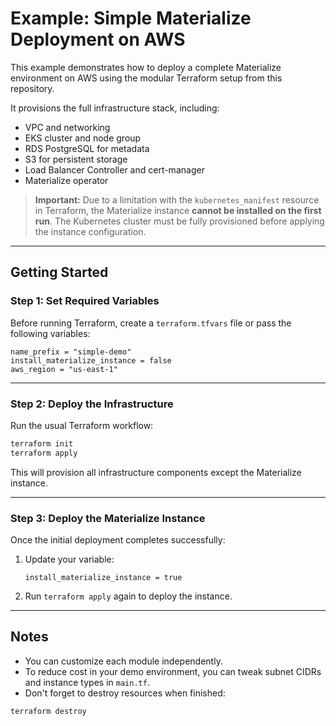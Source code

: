 # Example: Simple Materialize Deployment on AWS

This example demonstrates how to deploy a complete Materialize environment on AWS using the modular Terraform setup from this repository.

It provisions the full infrastructure stack, including:
- VPC and networking
- EKS cluster and node group
- RDS PostgreSQL for metadata
- S3 for persistent storage
- Load Balancer Controller and cert-manager
- Materialize operator

> **Important:**
> Due to a limitation with the `kubernetes_manifest` resource in Terraform, the Materialize instance **cannot be installed on the first run**. The Kubernetes cluster must be fully provisioned before applying the instance configuration.

---

## Getting Started

### Step 1: Set Required Variables

Before running Terraform, create a `terraform.tfvars` file or pass the following variables:

```hcl
name_prefix = "simple-demo"
install_materialize_instance = false
aws_region = "us-east-1"
````

---

### Step 2: Deploy the Infrastructure

Run the usual Terraform workflow:

```bash
terraform init
terraform apply
```

This will provision all infrastructure components except the Materialize instance.

---

### Step 3: Deploy the Materialize Instance

Once the initial deployment completes successfully:

1. Update your variable:

   ```hcl
   install_materialize_instance = true
   ```

2. Run `terraform apply` again to deploy the instance.

---

## Notes

* You can customize each module independently.
* To reduce cost in your demo environment, you can tweak subnet CIDRs and instance types in `main.tf`.
* Don't forget to destroy resources when finished:

```bash
terraform destroy
```
